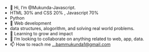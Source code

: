 - 👋 Hi, I’m @Mukunda-Javascript.
- HTML 30% and CSS 20% , Javascript 70%
- Python
- 👀 Web development
-  data structures, alogorithm, and solving real world problems.
- 🌱 Learning to grow and impact
- 💞️ I’m looking to collaborate on anything related to web, app, data.
- 📫 How to reach me ...bammukunda1@gmail.com

<!---
Mukunda-python/Mukunda-python is a ✨ special ✨ repository because its `README.md` (this file) appears on your GitHub profile.
You can click the Preview link to take a look at your changes.
--->

